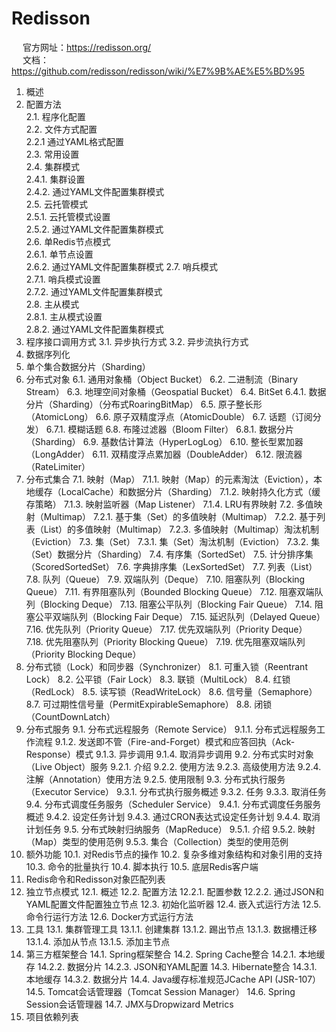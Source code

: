 

# Redisson  
&emsp; 官方网址：https://redisson.org/  
&emsp; 文档：https://github.com/redisson/redisson/wiki/%E7%9B%AE%E5%BD%95  

1. 概述
2. 配置方法  
    2.1. 程序化配置  
    2.2. 文件方式配置  
        2.2.1 通过YAML格式配置  
    2.3. 常用设置  
    2.4. 集群模式  
        2.4.1. 集群设置  
        2.4.2. 通过YAML文件配置集群模式  
    2.5. 云托管模式  
        2.5.1. 云托管模式设置  
        2.5.2. 通过YAML文件配置集群模式  
    2.6. 单Redis节点模式  
        2.6.1. 单节点设置  
        2.6.2. 通过YAML文件配置集群模式 
    2.7. 哨兵模式  
        2.7.1. 哨兵模式设置  
        2.7.2. 通过YAML文件配置集群模式  
    2.8. 主从模式  
        2.8.1. 主从模式设置  
        2.8.2. 通过YAML文件配置集群模式  
3. 程序接口调用方式
    3.1. 异步执行方式
    3.2. 异步流执行方式
4. 数据序列化
5. 单个集合数据分片（Sharding）
6. 分布式对象
    6.1. 通用对象桶（Object Bucket）
    6.2. 二进制流（Binary Stream）
    6.3. 地理空间对象桶（Geospatial Bucket）
    6.4. BitSet
        6.4.1. 数据分片（Sharding）（分布式RoaringBitMap）
    6.5. 原子整长形（AtomicLong）
    6.6. 原子双精度浮点（AtomicDouble）
    6.7. 话题（订阅分发）
        6.7.1. 模糊话题
    6.8. 布隆过滤器（Bloom Filter）
        6.8.1. 数据分片（Sharding）
    6.9. 基数估计算法（HyperLogLog）
    6.10. 整长型累加器（LongAdder）
    6.11. 双精度浮点累加器（DoubleAdder）
    6.12. 限流器（RateLimiter）
7. 分布式集合
    7.1. 映射（Map）
        7.1.1. 映射（Map）的元素淘汰（Eviction），本地缓存（LocalCache）和数据分片（Sharding）
        7.1.2. 映射持久化方式（缓存策略）
        7.1.3. 映射监听器（Map Listener）
        7.1.4. LRU有界映射
    7.2. 多值映射（Multimap）
        7.2.1. 基于集（Set）的多值映射（Multimap）
        7.2.2. 基于列表（List）的多值映射（Multimap）
        7.2.3. 多值映射（Multimap）淘汰机制（Eviction）
    7.3. 集（Set）
        7.3.1. 集（Set）淘汰机制（Eviction）
        7.3.2. 集（Set）数据分片（Sharding）
    7.4. 有序集（SortedSet）
    7.5. 计分排序集（ScoredSortedSet）
    7.6. 字典排序集（LexSortedSet）
    7.7. 列表（List）
    7.8. 队列（Queue）
    7.9. 双端队列（Deque）
    7.10. 阻塞队列（Blocking Queue）
    7.11. 有界阻塞队列（Bounded Blocking Queue）
    7.12. 阻塞双端队列（Blocking Deque）
    7.13. 阻塞公平队列（Blocking Fair Queue）
    7.14. 阻塞公平双端队列（Blocking Fair Deque）
    7.15. 延迟队列（Delayed Queue）
    7.16. 优先队列（Priority Queue）
    7.17. 优先双端队列（Priority Deque）
    7.18. 优先阻塞队列（Priority Blocking Queue）
    7.19. 优先阻塞双端队列（Priority Blocking Deque）
8. 分布式锁（Lock）和同步器（Synchronizer）
    8.1. 可重入锁（Reentrant Lock）
    8.2. 公平锁（Fair Lock）
    8.3. 联锁（MultiLock）
    8.4. 红锁（RedLock）
    8.5. 读写锁（ReadWriteLock）
    8.6. 信号量（Semaphore）
    8.7. 可过期性信号量（PermitExpirableSemaphore）
    8.8. 闭锁（CountDownLatch）
9. 分布式服务
    9.1. 分布式远程服务（Remote Service）
        9.1.1. 分布式远程服务工作流程
        9.1.2. 发送即不管（Fire-and-Forget）模式和应答回执（Ack-Response）模式
        9.1.3. 异步调用
        9.1.4. 取消异步调用
    9.2. 分布式实时对象（Live Object）服务
        9.2.1. 介绍
        9.2.2. 使用方法
        9.2.3. 高级使用方法
        9.2.4. 注解（Annotation）使用方法
        9.2.5. 使用限制
    9.3. 分布式执行服务（Executor Service）
        9.3.1. 分布式执行服务概述
        9.3.2. 任务
        9.3.3. 取消任务
    9.4. 分布式调度任务服务（Scheduler Service）
        9.4.1. 分布式调度任务服务概述
        9.4.2. 设定任务计划
        9.4.3. 通过CRON表达式设定任务计划
        9.4.4. 取消计划任务
    9.5. 分布式映射归纳服务（MapReduce）
        9.5.1. 介绍
        9.5.2. 映射（Map）类型的使用范例
        9.5.3. 集合（Collection）类型的使用范例
10. 额外功能
    10.1. 对Redis节点的操作
    10.2. 复杂多维对象结构和对象引用的支持
    10.3. 命令的批量执行
    10.4. 脚本执行
    10.5. 底层Redis客户端
11. Redis命令和Redisson对象匹配列表
12. 独立节点模式
    12.1. 概述
    12.2. 配置方法
        12.2.1. 配置参数
        12.2.2. 通过JSON和YAML配置文件配置独立节点
    12.3. 初始化监听器
    12.4. 嵌入式运行方法
    12.5. 命令行运行方法
    12.6. Docker方式运行方法
13. 工具
    13.1. 集群管理工具
        13.1.1. 创建集群
        13.1.2. 踢出节点
        13.1.3. 数据槽迁移
        13.1.4. 添加从节点
        13.1.5. 添加主节点
14. 第三方框架整合
    14.1. Spring框架整合
    14.2. Spring Cache整合
        14.2.1. 本地缓存
        14.2.2. 数据分片
        14.2.3. JSON和YAML配置
    14.3. Hibernate整合
        14.3.1. 本地缓存
        14.3.2. 数据分片
    14.4. Java缓存标准规范JCache API (JSR-107）
    14.5. Tomcat会话管理器（Tomcat Session Manager）
    14.6. Spring Session会话管理器
    14.7. JMX与Dropwizard Metrics
15. 项目依赖列表



